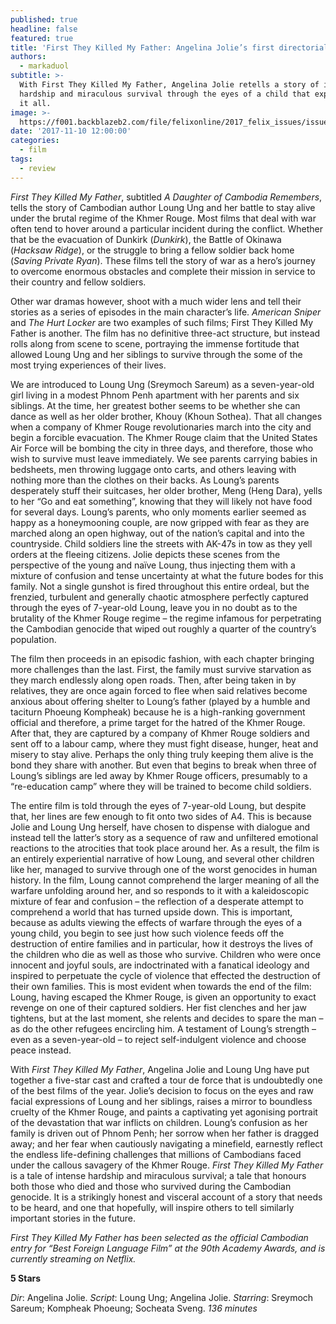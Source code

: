 ```yaml
---
published: true
headline: false
featured: true
title: 'First They Killed My Father: Angelina Jolie’s first directorial triumph'
authors:
  - markaduol
subtitle: >-
  With First They Killed My Father, Angelina Jolie retells a story of intense
  hardship and miraculous survival through the eyes of a child that experienced
  it all.
image: >-
  https://f001.backblazeb2.com/file/felixonline/2017_felix_issues/issue_1675/1675_film_jolie.jpg
date: '2017-11-10 12:00:00'
categories:
  - film
tags:
  - review
---
```

_First They Killed My Father_, subtitled _A Daughter of Cambodia Remembers_, tells the story of Cambodian author Loung Ung and her battle to stay alive under the brutal regime of the Khmer Rouge. Most films that deal with war often tend to hover around a particular incident during the conflict. Whether that be the evacuation of Dunkirk (_Dunkirk_), the Battle of Okinawa (_Hacksaw Ridge_), or the struggle to bring a fellow soldier back home (_Saving Private Ryan_). These films tell the story of war as a hero’s journey to overcome enormous obstacles and complete their mission in service to their country and fellow soldiers.

Other war dramas however, shoot with a much wider lens and tell their stories as a series of episodes in the main character’s life. _American Sniper_ and _The Hurt Locker_ are two examples of such films; First They Killed My Father is another. The film has no definitive three-act structure, but instead rolls along from scene to scene, portraying the immense fortitude that allowed Loung Ung and her siblings to survive through the some of the most trying experiences of their lives.

We are introduced to Loung Ung (Sreymoch Sareum) as a seven-year-old girl living in a modest Phnom Penh apartment with her parents and six siblings. At the time, her greatest bother seems to be whether she can dance as well as her older brother, Khouy (Khoun Sothea). That all changes when a company of Khmer Rouge revolutionaries march into the city and begin a forcible evacuation. The Khmer Rouge claim that the United States Air Force will be bombing the city in three days, and therefore, those who wish to survive must leave immediately. We see parents carrying babies in bedsheets, men throwing luggage onto carts, and others leaving with nothing more than the clothes on their backs. As Loung’s parents desperately stuff their suitcases, her older brother, Meng (Heng Dara), yells to her “Go and eat something”, knowing that they will likely not have food for several days. Loung’s parents, who only moments earlier seemed as happy as a honeymooning couple, are now gripped with fear as they are marched along an open highway, out of the nation’s capital and into the countryside. Child soldiers line the streets with AK-47s in tow as they yell orders at the fleeing citizens. Jolie depicts these scenes from the perspective of the young and naïve Loung, thus injecting them with a mixture of confusion and tense uncertainty at what the future bodes for this family. Not a single gunshot is fired throughout this entire ordeal, but the frenzied, turbulent and generally chaotic atmosphere perfectly captured through the eyes of 7-year-old Loung, leave you in no doubt as to the brutality of the Khmer Rouge regime – the regime infamous for perpetrating the Cambodian genocide that wiped out roughly a quarter of the country’s population.
 
The film then proceeds in an episodic fashion, with each chapter bringing more challenges than the last. First, the family must survive starvation as they march endlessly along open roads. Then, after being taken in by relatives, they are once again forced to flee when said relatives become anxious about offering shelter to Loung’s father (played by a humble and taciturn Phoeung Kompheak) because he is a high-ranking government official and therefore, a prime target for the hatred of the Khmer Rouge. After that, they are captured by a company of Khmer Rouge soldiers and sent off to a labour camp, where they must fight disease, hunger, heat and misery to stay alive. Perhaps the only thing truly keeping them alive is the bond they share with another. But even that begins to break when three of Loung’s siblings are led away by Khmer Rouge officers, presumably to a “re-education camp” where they will be trained to become child soldiers.  

The entire film is told through the eyes of 7-year-old Loung, but despite that, her lines are few enough to fit onto two sides of A4. This is because Jolie and Loung Ung herself, have chosen to dispense with dialogue and instead tell the latter’s story as a sequence of raw and unfiltered emotional reactions to the atrocities that took place around her. As a result, the film is an entirely experiential narrative of how Loung, and several other children like her, managed to survive through one of the worst genocides in human history. In the film, Loung cannot comprehend the larger meaning of all the warfare unfolding around her, and so responds to it with a kaleidoscopic mixture of fear and confusion – the reflection of a desperate attempt to comprehend a world that has turned upside down. This is important, because as adults viewing the effects of warfare through the eyes of a young child, you begin to see just how such violence feeds off the destruction of entire families and in particular, how it destroys the lives of the children who die as well as those who survive. Children who were once innocent and joyful souls, are indoctrinated with a fanatical ideology and inspired to perpetuate the cycle of violence that effected the destruction of their own families. This is most evident when towards the end of the film: Loung, having escaped the Khmer Rouge, is given an opportunity to exact revenge on one of their captured soldiers. Her fist clenches and her jaw tightens, but at the last moment, she relents and decides to spare the man – as do the other refugees encircling him. A testament of Loung’s strength – even as a seven-year-old – to reject self-indulgent violence and choose peace instead.

With _First They Killed My Father_, Angelina Jolie and Loung Ung have put together a five-star cast and crafted a tour de force that is undoubtedly one of the best films of the year. Jolie’s decision to focus on the eyes and raw facial expressions of Loung and her siblings, raises a mirror to boundless cruelty of the Khmer Rouge, and paints a captivating yet agonising portrait of the devastation that war inflicts on children. Loung’s confusion as her family is driven out of Phnom Penh; her sorrow when her father is dragged away; and her fear when cautiously navigating a minefield, earnestly reflect the endless life-defining challenges that millions of Cambodians faced under the callous savagery of the Khmer Rouge. _First They Killed My Father_ is a tale of intense hardship and miraculous survival; a tale that honours both those who died and those who survived during the Cambodian genocide. It is a strikingly honest and visceral account of a story that needs to be heard, and one that hopefully, will inspire others to tell similarly important stories in the future.

_First They Killed My Father has been selected as the official Cambodian entry for “Best Foreign Language Film” at the 90th Academy Awards, and is currently streaming on Netflix._

**5 Stars**

_Dir_: Angelina Jolie. _Script_: Loung Ung; Angelina Jolie. _Starring_: Sreymoch Sareum; Kompheak Phoeung; Socheata Sveng. _136 minutes_
